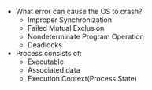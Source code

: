 - What error can cause the OS to crash?
	- Improper Synchronization
	- Failed Mutual Exclusion
	- Nondeterminate Program Operation
	- Deadlocks
- Process consists of:
	- Executable
	- Associated data
	- Execution Context(Process State)
